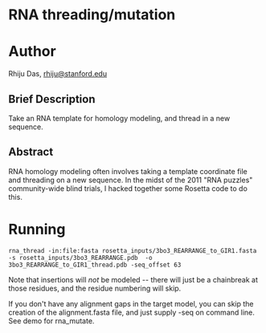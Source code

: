 # RNA threading/mutation

# Author
Rhiju Das, rhiju@stanford.edu

## Brief Description

Take an RNA template for homology modeling, and thread in a new sequence.

## Abstract

RNA homology modeling often involves taking a template coordinate file and threading on a new sequence. In the midst of the 2011 "RNA puzzles" community-wide blind trials, I hacked together some Rosetta code to do this.


# Running

```
rna_thread -in:file:fasta rosetta_inputs/3bo3_REARRANGE_to_GIR1.fasta -s rosetta_inputs/3bo3_REARRANGE.pdb  -o 3bo3_REARRANGE_to_GIR1_thread.pdb -seq_offset 63
```

Note that insertions will *not* be modeled -- there will just be a chainbreak at those residues, and the residue numbering will skip.

If you don't have any alignment gaps in the target model, you can skip the creation of the alignment.fasta file, and just supply -seq <target sequence> on command line. See demo for rna_mutate.


